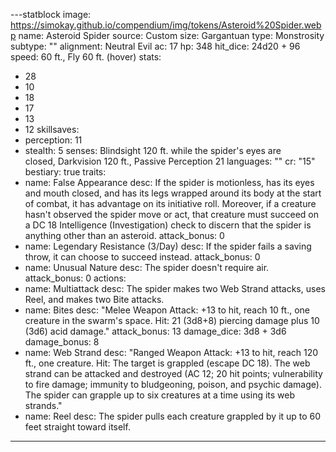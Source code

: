 
---statblock
image: https://simokay.github.io/compendium/img/tokens/Asteroid%20Spider.webp
name: Asteroid Spider
source: Custom
size: Gargantuan
type: Monstrosity
subtype: ""
alignment: Neutral Evil
ac: 17
hp: 348
hit_dice: 24d20 + 96
speed: 60 ft., Fly 60 ft. (hover)
stats:
  - 28
  - 10
  - 18
  - 17
  - 13
  - 12
skillsaves:
  - perception: 11
  - stealth: 5
senses: Blindsight 120 ft. while the spider's eyes are closed, Darkvision 120 ft., Passive Perception 21
languages: ""
cr: "15"
bestiary: true
traits:
  - name: False Appearance
    desc: If the spider is motionless, has its eyes and mouth closed, and has its legs wrapped around its body at the start of combat, it has advantage on its initiative roll. Moreover, if a creature hasn't observed the spider move or act, that creature must succeed on a DC 18 Intelligence (Investigation) check to discern that the spider is anything other than an asteroid.
    attack_bonus: 0
  - name: Legendary Resistance (3/Day)
    desc: If the spider fails a saving throw, it can choose to succeed instead.
    attack_bonus: 0
  - name: Unusual Nature
    desc: The spider doesn't require air.
    attack_bonus: 0
actions:
  - name: Multiattack
    desc: The spider makes two Web Strand attacks, uses Reel, and makes two Bite attacks.
  - name: Bites
    desc: "Melee Weapon Attack: +13 to hit, reach 10 ft., one creature in the swarm's space. Hit: 21 (3d8+8) piercing damage plus 10 (3d6) acid damage."
    attack_bonus: 13
    damage_dice: 3d8 + 3d6
    damage_bonus: 8
  - name: Web Strand
    desc: "Ranged Weapon Attack: +13 to hit, reach 120 ft., one creature. Hit: The target is grappled (escape DC 18). The web strand can be attacked and destroyed (AC 12; 20 hit points; vulnerability to fire damage; immunity to bludgeoning, poison, and psychic damage). The spider can grapple up to six creatures at a time using its web strands."
  - name: Reel
    desc: The spider pulls each creature grappled by it up to 60 feet straight toward itself.
---



